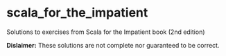 # scala_for_the_impatient
Solutions to exercises from Scala for the Impatient book (2nd edition)

**Dislaimer:** These solutions are not complete nor guaranteed to be correct.
